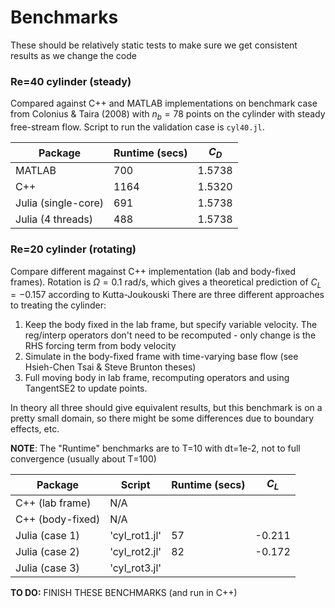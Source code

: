 # Benchmarks

These should be relatively static tests to make sure we get consistent results as we change the code

### Re=40 cylinder (steady)
Compared against C++ and MATLAB implementations on benchmark case from Colonius & Taira (2008) with $n_b=78$ points on the cylinder with steady free-stream flow.
Script to run the validation case is `cyl40.jl`.

| Package      | Runtime (secs) |  $C_D$ |
| ----------- | ----------- | -----|
| MATLAB      | 700       |  1.5738  |
| C++   | 1164      | 1.5320  |
| Julia (single-core)  | 691   |  1.5738 |
| Julia (4 threads)  |  488   |  1.5738  |


### Re=20 cylinder (rotating)
Compare different magainst C++ implementation (lab and body-fixed frames).
Rotation is $\Omega = 0.1$ rad/s, which gives a theoretical prediction of $C_L = -0.157$ according to Kutta-Joukouski
There are three different approaches to treating the cylinder:
1. Keep the body fixed in the lab frame, but specify variable velocity.  The reg/interp operators don't need to be recomputed - only change is the RHS forcing term from body velocity
2. Simulate in the body-fixed frame with time-varying base flow (see Hsieh-Chen Tsai & Steve Brunton theses)
3. Full moving body in lab frame, recomputing operators and using TangentSE2 to update points.

In theory all three should give equivalent results, but this benchmark is on a pretty small domain, so there might be some differences due to boundary effects, etc.

__NOTE__: The "Runtime" benchmarks are to T=10 with dt=1e-2, not to full convergence (usually about T=100)

| Package      | Script | Runtime (secs) |  $C_L$ |
| ----------- | ----------- | ----------- | -----|
| C++ (lab frame)  | N/A  | |   |
| C++ (body-fixed)  | N/A | |   |
| Julia (case 1)  | 'cyl_rot1.jl' |  57 | -0.211 |
| Julia (case 2)  |  'cyl_rot2.jl'   |  82 |  -0.172  |
| Julia (case 3)  |  'cyl_rot3.jl'   |  |  |

__TO DO:__ FINISH THESE BENCHMARKS (and run in C++)
